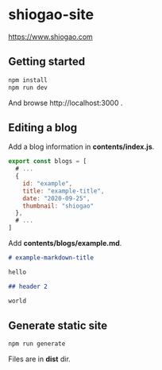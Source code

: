 # shiogao-site

https://www.shiogao.com

## Getting started

``` sh
npm install
npm run dev
```

And browse http://localhost:3000 .

## Editing a blog

Add a blog information in **contents/index.js**.

``` contents/index.js
export const blogs = [
  # ...
  {
    id: "example",
    title: "example-title",
    date: "2020-09-25",
    thumbnail: "shiogao"
  },
  # ...
]
```

Add **contents/blogs/example.md**.

``` contents/blogs/example.md
# example-markdown-title

hello

## header 2

world
```

## Generate static site

``` sh
npm run generate
```

Files are in **dist** dir.

